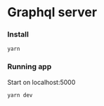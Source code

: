 # Graphql server

### Install

```
yarn
```

### Running app

Start on localhost:5000

```
yarn dev
```
